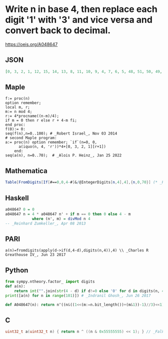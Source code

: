 # Write n in base 4, then replace each digit '1' with '3' and vice versa and convert back to decimal\.
https://oeis.org/A048647
## JSON
```JSON
[0, 3, 2, 1, 12, 15, 14, 13, 8, 11, 10, 9, 4, 7, 6, 5, 48, 51, 50, 49, 60, 63, 62, 61, 56, 59, 58, 57, 52, 55, 54, 53, 32, 35, 34, 33, 44, 47, 46, 45, 40, 43, 42, 41, 36, 39, 38, 37, 16, 19, 18, 17, 28, 31, 30, 29, 24, 27, 26, 25, 20, 23, 22, 21, 192, 195, 194, 193, 204, 207, 206]
```
## Maple
```Maple
f:= proc(n)
option remember;
local m, r;
m:= n mod 4;
r:= 4*procname((n-m)/4);
if m = 0 then r else r + 4-m fi;
end proc:
f(0):= 0:
seq(f(n),n=0..100); # _Robert Israel_, Nov 03 2014
# second Maple program:
a:= proc(n) option remember; `if`(n=0, 0,
      a(iquo(n, 4, 'r'))*4+[0, 3, 2, 1][r+1])
    end:
seq(a(n), n=0..70);  # _Alois P. Heinz_, Jan 25 2022
```
## Mathematica
```Mathematica
Table[FromDigits[If[#==0,0,4-#]&/@IntegerDigits[n,4],4],{n,0,70}] (* _Harvey P. Dale_, Jul 23 2012 *)
```
## Haskell
```Haskell
a048647 0 = 0
a048647 n = 4 * a048647 n' + if m == 0 then 0 else 4 - m
            where (n', m) = divMod n 4
-- _Reinhard Zumkeller_, Apr 08 2013
```
## PARI
```PARI
a(n)=fromdigits(apply(d->if(d,4-d),digits(n,4)),4) \\ _Charles R Greathouse IV_, Jun 23 2017
```
## Python
```Python
from sympy.ntheory.factor_ import digits
def a(n):
    return int("".join(str(4 - d) if d!=0 else '0' for d in digits(n, 4)[1:]), 4)
print([a(n) for n in range(101)]) # _Indranil Ghosh_, Jun 26 2017
```
```Python
def A048647(n): return n^((n&((1<<(m:=n.bit_length())+(m&1))-1)//3)<<1) # _Chai Wah Wu_, Jan 29 2023
```
## C
```C
uint32_t a(uint32_t n) { return n ^ ((n & 0x55555555) << 1); } // _Falk Hüffner_, Jan 22 2022
```
